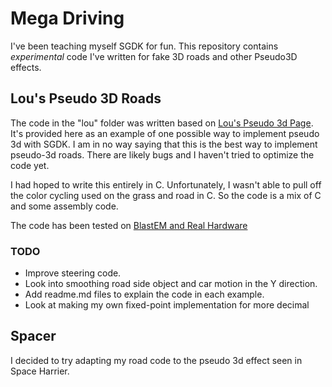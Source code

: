 # Mega Driving
I've been teaching myself SGDK for fun.  This repository contains *experimental* code I've 
written for fake 3D roads and other Pseudo3D effects.

## Lou's Pseudo 3D Roads
The code in the "lou" folder was 
written based on [Lou's Pseudo 3d Page](http://www.extentofthejam.com/pseudo/).  It's 
provided here as an example of one possible way to implement pseudo 3d with SGDK.  I am in 
no way saying that this is the best way to implement pseudo-3d roads.  There are likely 
bugs and I haven't tried to optimize the code yet.


I had hoped to write this entirely in C.  Unfortunately, I wasn't able to pull off the color 
cycling used on the grass and road in C.  So the code is a mix of C and some assembly code.

The code has been tested on [BlastEM and Real Hardware](https://youtu.be/p99XATFhSpo)

### TODO
* Improve steering code.
* Look into smoothing road side object and car motion in the Y direction.
* Add readme.md files to explain the code in each example.
* Look at making my own fixed-point implementation for more decimal   


## Spacer
I decided to try adapting my road code to the pseudo 3d effect seen in Space Harrier.
